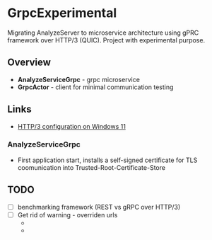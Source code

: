 # GrpcExperimental
Migrating AnalyzeServer to microservice architecture using gPRC framework over HTTP/3 (QUIC). Project with experimental purpose.

## Overview
* **AnalyzeServiceGrpc** - grpc microservice
* **GrpcActor** - client for minimal communication testing

## Links
- [HTTP/3 configuration on Windows 11](./win-http3-config.md)


### AnalyzeServiceGrpc
* First application start, installs a self-signed certificate for TLS coomunication into Trusted-Root-Certificate-Store


## TODO
- [ ] benchmarking framework (REST vs gRPC over HTTP/3)
- [ ] Get rid of warning - overriden urls 
	* [](https://stackoverflow.com/questions/58090842/configurekestrel-conflict-with-appsettings)
	* [](https://stackoverflow.com/questions/51738893/removing-kestrel-binding-warning)